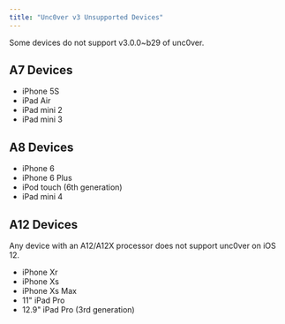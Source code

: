 ```yaml
---
title: "Unc0ver v3 Unsupported Devices"
---
```


Some devices do not support v3.0.0~b29 of unc0ver.

## A7 Devices

* iPhone 5S
* iPad Air
* iPad mini 2
* iPad mini 3

## A8 Devices

* iPhone 6
* iPhone 6 Plus
* iPod touch (6th generation)
* iPad mini 4

## A12 Devices

Any device with an A12/A12X processor does not support unc0ver on iOS 12.

* iPhone Xr
* iPhone Xs
* iPhone Xs Max
* 11" iPad Pro
* 12.9" iPad Pro (3rd generation)
